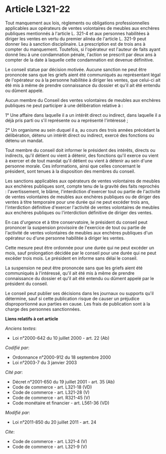 # Article L321-22

Tout manquement aux lois, règlements ou obligations professionnelles applicables aux opérateurs de ventes volontaires de
meubles aux enchères publiques mentionnés à l'article L. 321-4 et aux personnes habilitées à diriger les ventes en vertu du
premier alinéa de l'article L. 321-9 peut donner lieu à sanction disciplinaire. La prescription est de trois ans à compter du
manquement. Toutefois, si l'opérateur est l'auteur de faits ayant donné lieu à une condamnation pénale, l'action se prescrit
par deux ans à compter de la date à laquelle cette condamnation est devenue définitive. 

Le conseil statue par décision motivée. Aucune sanction ne peut être prononcée sans que les griefs aient été communiqués au
représentant légal de l'opérateur ou à la personne habilitée à diriger les ventes, que celui-ci ait été mis à même de prendre
connaissance du dossier et qu'il ait été entendu ou dûment appelé. 

Aucun membre du Conseil des ventes volontaires de meubles aux enchères publiques ne peut participer à une délibération
relative à : 

1° Une affaire dans laquelle il a un intérêt direct ou indirect, dans laquelle il a déjà pris parti ou s'il représente ou a
représenté l'intéressé ; 

2° Un organisme au sein duquel il a, au cours des trois années précédant la délibération, détenu un intérêt direct ou
indirect, exercé des fonctions ou détenu un mandat. 

Tout membre du conseil doit informer le président des intérêts, directs ou indirects, qu'il détient ou vient à détenir, des
fonctions qu'il exerce ou vient à exercer et de tout mandat qu'il détient ou vient à détenir au sein d'une personne morale.
Ces informations, ainsi que celles concernant le président, sont tenues à la disposition des membres du conseil. 

Les sanctions applicables aux opérateurs de ventes volontaires de meubles aux enchères publiques sont, compte tenu de la
gravité des faits reprochés : l'avertissement, le blâme, l'interdiction d'exercer tout ou partie de l'activité de ventes
volontaires de meubles aux enchères publiques ou de diriger des ventes à titre temporaire pour une durée qui ne peut excéder
trois ans, l'interdiction définitive d'exercer l'activité de ventes volontaires de meubles aux enchères publiques ou
l'interdiction définitive de diriger des ventes. 

En cas d'urgence et à titre conservatoire, le président du conseil peut prononcer la suspension provisoire de l'exercice de
tout ou partie de l'activité de ventes volontaires de meubles aux enchères publiques d'un opérateur ou d'une personne
habilitée à diriger les ventes. 

Cette mesure peut être ordonnée pour une durée qui ne peut excéder un mois, sauf prolongation décidée par le conseil pour une
durée qui ne peut excéder trois mois. Le président en informe sans délai le conseil. 

La suspension ne peut être prononcée sans que les griefs aient été communiqués à l'intéressé, qu'il ait été mis à même de
prendre connaissance du dossier et qu'il ait été entendu ou dûment appelé par le président du conseil. 

Le conseil peut publier ses décisions dans les journaux ou supports qu'il détermine, sauf si cette publication risque de
causer un préjudice disproportionné aux parties en cause. Les frais de publication sont à la charge des personnes
sanctionnées.

**Liens relatifs à cet article**

_Anciens textes_:

  - Loi n°2000-642 du 10 juillet 2000 - art. 22 (Ab)

_Codifié par_:

  - Ordonnance n°2000-912 du 18 septembre 2000
  - Loi n°2003-7 du 3 janvier 2003

_Cité par_:

  - Décret n°2001-650 du 19 juillet 2001 - art. 35 (Ab)
  - Code de commerce - art. L321-18 (VD)
  - Code de commerce - art. L321-28 (V)
  - Code de commerce - art. R321-45 (V)
  - Code monétaire et financier - art. L561-36 (VD)

_Modifié par_:

  - Loi n°2011-850 du 20 juillet 2011 - art. 24

_Cite_:

  - Code de commerce - art. L321-4 (V)
  - Code de commerce - art. L321-9 (V)
